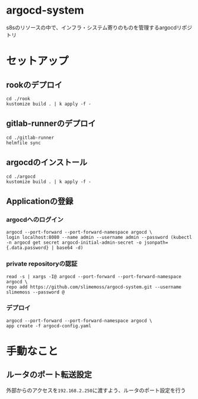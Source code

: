 # argocd-system
s8sのリソースの中で、インフラ・システム寄りのものを管理するargocdリポジトリ

# セットアップ
## rookのデプロイ
```
cd ./rook
kustomize build . | k apply -f -
```

## gitlab-runnerのデプロイ
```
cd ./gitlab-runner
helmfile sync
```

## argocdのインストール
```
cd ./argocd
kustomize build . | k apply -f -
```

## Applicationの登録
### argocdへのログイン
```
argocd --port-forward --port-forward-namespace argocd \
login localhost:8080 --name admin --username admin --password (kubectl -n argocd get secret argocd-initial-admin-secret -o jsonpath={.data.password} | base64 -d)
```

### private repositoryの認証
```
read -s | xargs -I@ argocd --port-forward --port-forward-namespace argocd \
repo add https://github.com/slimemoss/argocd-system.git --username slimemoss --password @
```

### デプロイ
```
argocd --port-forward --port-forward-namespace argocd \
app create -f argocd-config.yaml
```

# 手動なこと
## ルータのポート転送設定
外部からのアクセスを`192.168.2.250`に渡すよう、ルータのポート設定を行う
